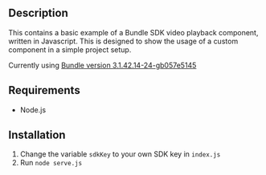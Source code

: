 ## Description
This contains a basic example of a Bundle SDK video playback component, written in Javascript. This is designed to show the usage of a custom component in a simple project setup. 

Currently using [Bundle version 3.1.42.14-24-gb057e5145](https://matterport.github.io/showcase-sdk/sdkbundle_home.html)

## Requirements
- Node.js

## Installation
1. Change the variable `sdkKey` to your own SDK key in `index.js`
2. Run `node serve.js`

